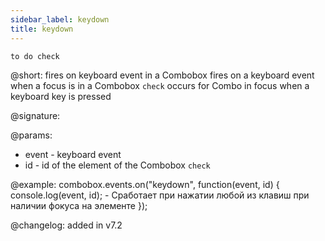 ```yaml
---
sidebar_label: keydown 
title: keydown 
---     
```


`to do check`

@short: fires on keyboard event in a Combobox
fires on a keyboard event when a focus is in a Combobox `check`
occurs for Combo in focus when a keyboard key is pressed

@signature: 

@params: 
- event - keyboard event 
- id - id of the element of the Combobox `check` 

@example:
combobox.events.on("keydown", function(event, id) {
    console.log(event, id); - Сработает при нажатии любой из клавиш при наличии фокуса на элементе
});

@changelog: added in v7.2
